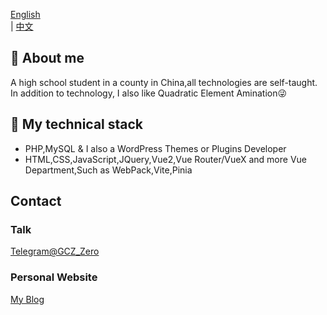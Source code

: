 <!--切换语言-->

[English](https://github.com/Groupguanfang)  
|
[中文](https://github.com/Groupguanfang/groupguanfang/blob/main/zh_cn.md) 

## 🌈 About me
A high school student in a county in China,all technologies are self-taught.  
In addition to technology, I also like Quadratic Element Amination😜

## 📲 My technical stack

* PHP,MySQL & I also a WordPress Themes or Plugins Developer  
* HTML,CSS,JavaScript,JQuery,Vue2,Vue Router/VueX and more Vue Department,Such as WebPack,Vite,Pinia

## Contact
### Talk
[Telegram@GCZ_Zero](http://t.me/GCZ_Zero)  
### Personal Website
[My Blog](https://blog.xhhzs.cn)